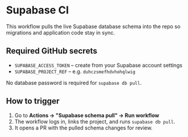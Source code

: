 # Supabase CI

This workflow pulls the live Supabase database schema into the repo so migrations and application code stay in sync.

## Required GitHub secrets

- `SUPABASE_ACCESS_TOKEN` – create from your Supabase account settings
- `SUPABASE_PROJECT_REF` – e.g. `duhczsmefhdvhohqlwig`

No database password is required for `supabase db pull`.

## How to trigger

1. Go to **Actions → "Supabase schema pull" → Run workflow**
2. The workflow logs in, links the project, and runs `supabase db pull`.
3. It opens a PR with the pulled schema changes for review.
